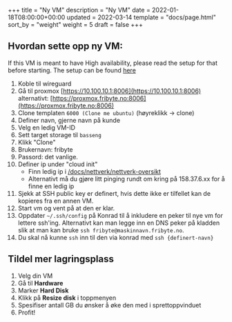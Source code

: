 +++
title = "Ny VM"
description = "Ny VM"
date = 2022-01-18T08:00:00+00:00
updated = 2022-03-14
template = "docs/page.html"
sort_by = "weight"
weight = 5
draft = false
+++

## Hvordan sette opp ny VM:

If this VM is meant to have High availability, please read the setup for that
before starting. The setup can be found [here](../ha-setup)

1. Koble til wireguard
1. Gå til proxmox [https://10.100.10.1:8006](https://10.100.10.1:8006)
   alternativt:
   [https://proxmox.fribyte.no:8006](https://proxmox.fribyte.no:8006)
1. Clone templaten `6000 (Clone me ubuntu)` (høyreklikk -> clone)
1. Definer navn, gjerne navn på kunde
1. Velg en ledig VM-ID
1. Sett target storage til `basseng`
1. Klikk "Clone"
1. Brukernavn: fribyte
1. Passord: det vanlige.
1. Definer ip under "cloud init"
   - Finn ledig ip i [/docs/nettverk/nettverk-oversikt](/docs/nettverk/nettverk-oversikt)
   - Alternativt må du gjøre litt pinging rundt om kring på 158.37.6.xx for å
     finne en ledig ip
1. Sjekk at SSH public key er definert, hvis dette ikke er tilfellet kan de kopieres fra en annen VM.
1. Start vm og vent på at den er klar.
1. Oppdater `~/.ssh/config` på Konrad til å inkludere en peker til nye vm for
   lettere ssh'ing. Alternativt kan man legge inn en DNS peker på kladden slik
   at man kan bruke `ssh fribyte@maskinnavn.fribyte.no`.
1. Du skal nå kunne `ssh` inn til den via konrad med `ssh {definert-navn}`

## Tildel mer lagringsplass

1. Velg din VM
1. Gå til **Hardware**
1. Marker **Hard Disk**
1. Klikk på **Resize disk** i toppmenyen
1. Spesifiser antall GB du ønsker å øke den med i sprettoppvinduet
1. Profit!
